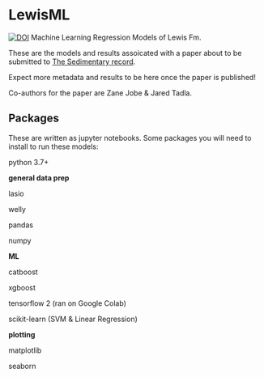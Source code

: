 # LewisML
[![DOI](https://zenodo.org/badge/340778603.svg)](https://zenodo.org/badge/latestdoi/340778603)
Machine Learning Regression Models of Lewis Fm. 

These are the models and results assoicated with a paper about to be submitted to [The Sedimentary record](https://thesedimentaryrecord.scholasticahq.com/issues).

Expect more metadata and results to be here once the paper is published!

Co-authors for the paper are Zane Jobe & Jared Tadla.

## Packages
These are written as jupyter notebooks. Some packages you will need to install to run these models:

python 3.7+

**general data prep**

lasio

welly

pandas

numpy

**ML**

catboost

xgboost

tensorflow 2 (ran on Google Colab)

scikit-learn (SVM & Linear Regression)

**plotting**

matplotlib

seaborn


